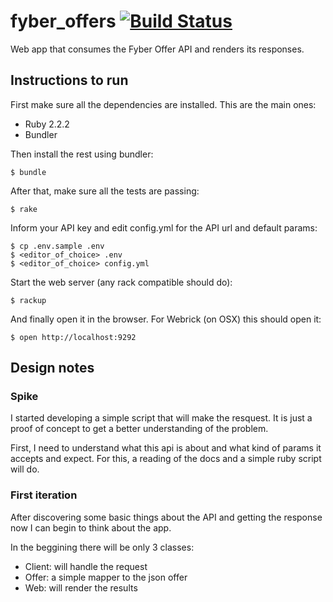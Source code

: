 # fyber_offers [![Build Status](https://semaphoreci.com/api/v1/projects/3e1ef652-36a4-47cd-9233-68848cbaa00d/445255/badge.svg)](https://semaphoreci.com/philipefarias/fyber_offers)
Web app that consumes the Fyber Offer API and renders its responses.

## Instructions to run
First make sure all the dependencies are installed. This are the main ones:

- Ruby 2.2.2
- Bundler

Then install the rest using bundler:

    $ bundle

After that, make sure all the tests are passing:

    $ rake

Inform your API key and edit config.yml for the API url and default params:

    $ cp .env.sample .env
    $ <editor_of_choice> .env
    $ <editor_of_choice> config.yml

Start the web server (any rack compatible should do):

    $ rackup
    
And finally open it in the browser. For Webrick (on OSX) this should open it:

    $ open http://localhost:9292

## Design notes

### Spike
I started developing a simple script that will make the resquest.
It is just a proof of concept to get a better understanding of the problem.

First, I need to understand what this api is about and what kind of params it accepts and expect.
For this, a reading of the docs and a simple ruby script will do.

### First iteration
After discovering some basic things about the API and getting the response now I can begin to think about the app.

In the beggining there will be only 3 classes:
- Client: will handle the request
- Offer: a simple mapper to the json offer
- Web: will render the results

